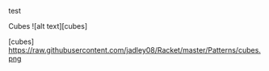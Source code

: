 test

Cubes
![alt text][cubes]

[cubes] https://raw.githubusercontent.com/jadley08/Racket/master/Patterns/cubes.png
